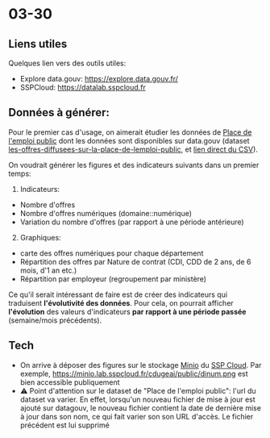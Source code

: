 # 03-30

## Liens utiles

Quelques lien vers des outils utiles:

- Explore data.gouv: https://explore.data.gouv.fr/
- SSPCloud: https://datalab.sspcloud.fr



## Données à générer:

Pour le premier cas d'usage, on aimerait étudier les données de [Place de l'emploi public](https://place-emploi-public.gouv.fr/) dont les données sont disponibles sur data.gouv (dataset [les-offres-diffusees-sur-la-place-de-lemploi-public](https://www.data.gouv.fr/fr/datasets/les-offres-diffusees-sur-la-place-de-lemploi-public/), et [lien direct du CSV](https://static.data.gouv.fr/resources/les-offres-diffusees-sur-la-place-de-lemploi-public/20230327-080020/offres-datagouv-20230326.csv)). 

On voudrait générer les figures et des indicateurs suivants dans un premier temps:


1. Indicateurs:
  - Nombre d'offres
  - Nombre d'offres numériques (domaine::numérique)
  - Variation du nombre d'offres (par rapport à une période antérieure)
  
2. Graphiques:
  - carte des offres numériques pour chaque département
  - Répartition des offres par Nature de contrat (CDI, CDD de 2 ans, de 6 mois, d'1 an etc.)
  - Répartition par employeur (regroupement par ministère)

Ce qu'il serait intéressant de faire est de créer des indicateurs qui traduisent **l'évolutivité des données**. Pour cela, on pourrait afficher **l'évolution** des valeurs d'indicateurs **par rapport à une période passée** (semaine/mois précédents).

## Tech

- On arrive à déposer des figures sur le stockage [Minio](https://min.io/) du [SSP Cloud](https://datalab.sspcloud.fr). Par exemple, https://minio.lab.sspcloud.fr/cdugeai/public/dinum.png est bien accessible publiquement
- :warning: Point d'attention sur le dataset de "Place de l'emploi public": l'url du dataset va varier. En effet, lorsqu'un nouveau fichier de mise à jour est ajouté sur datagouv, le nouveau fichier contient la date de dernière mise à jour dans son nom, ce qui fait varier son son URL d'accès. Le fichier précédent est lui supprimé



